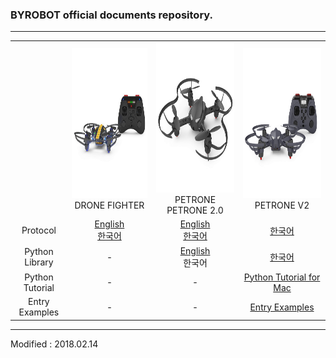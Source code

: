 ### BYROBOT official documents repository.

---

<div align="center">
    <table>
        <tr>
            <td><div align="center"></div></td>
            <td>
                <div align="center">
                    <img src="/assets/images/products/drone_fighter_and_controller.jpg" alt="drone_fighter_and_controller" height="240" width="240"><br>
                    DRONE FIGHTER
                </div>
            </td>
            <td>
                <div align="center">
                    <img src="/assets/images/products/petrone.jpg" alt="petrone" height="240" width="240"><br>
                    PETRONE<br>
                    PETRONE 2.0
                </div>
            </td>
            <td>
                <div align="center">
                    <img src="/assets/images/products/petrone_v2_and_controller.jpg" alt="petrone_v2_and_controller" height="240" width="240"><br>
                    PETRONE V2
                </div>
            </td>
        </tr>
        <tr>
            <td><div align="center">Protocol</div></td>
            <td><div align="center"><a href="/documents/en/products/dronefighter2017/protocol/">English</a><br/><a href="/documents/kr/products/dronefighter2017/protocol/">한국어</a></div></td>
            <td><div align="center"><a href="/documents/en/products/petrone/protocol/">English</a><br/><a href="/documents/kr/products/petrone/protocol/">한국어</a></div></td>
            <td><div align="center"><a href="/documents/kr/products/petrone_v2/protocol/">한국어</a></div></td>
        </tr>
            <tr>
            <td><div align="center">Python Library</div></td>
                <td><div align="center">-</div></td>
                <td><div align="center"><a href="/documents/en/products/petrone/library/python/petrone/">English</a><br/<a href="/documents/kr/products/petrone/library/python/petrone/">한국어</a></div></td>
                <td><div align="center"><a href="/documents/kr/products/petrone_v2/library/python/petrone_v2/">한국어</a></div></td>
            </tr>
            <tr>
            <td><div align="center">Python Tutorial</div></td>
                <td><div align="center">-</div></td>
                <td><div align="center">-</div></td>
                <td><div align="center"><a href="/documents/kr/products/petrone_v2/library/python/petrone_v2/tutorial_for_mac/">Python Tutorial for Mac</a></div></td>
            </tr>
            <tr>
            <td><div align="center">Entry Examples</div></td>
                <td><div align="center">-</div></td>
                <td><div align="center">-</div></td>
                <td><div align="center"><a href="/documents/kr/products/petrone_v2/entry/examples/">Entry Examples</a></div></td>
            </tr>
    </table>
</div>

---

Modified : 2018.02.14